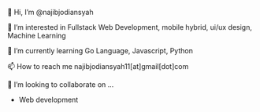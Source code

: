  👋 Hi, I’m @najibjodiansyah
 
 👀 I’m interested in Fullstack Web Development, mobile hybrid, ui/ux design, Machine Learning
 
 🌱 I’m currently learning Go Language, Javascript, Python
 
 📫 How to reach me najibjodiansyah11[at]gmail[dot]com
 
 💞️ I’m looking to collaborate on ...
- Web development
<!---
najibjodiansyah/najibjodiansyah is a ✨ special ✨ repository because its `README.md` (this file) appears on your GitHub profile.
You can click the Preview link to take a look at your changes.
--->
